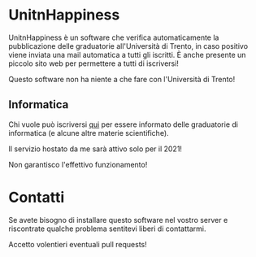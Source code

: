 # UnitnHappiness
UnitnHappiness è un software che verifica automaticamente la pubblicazione delle graduatorie all'Università di Trento, in caso positivo viene inviata una mail automatica a tutti gli iscritti. È anche presente un piccolo sito web per permettere a tutti di iscriversi!

Questo software non ha niente a che fare con l'Università di Trento!

## Informatica
Chi vuole può iscriversi [qui](https://happiness.simone36050.it/) per essere informato delle graduatorie di informatica (e alcune altre materie scientifiche).

Il servizio hostato da me sarà attivo solo per il 2021!

Non garantisco l'effettivo funzionamento!

# Contatti
Se avete bisogno di installare questo software nel vostro server e riscontrate qualche problema sentitevi liberi di contattarmi.

Accetto volentieri eventuali pull requests!
